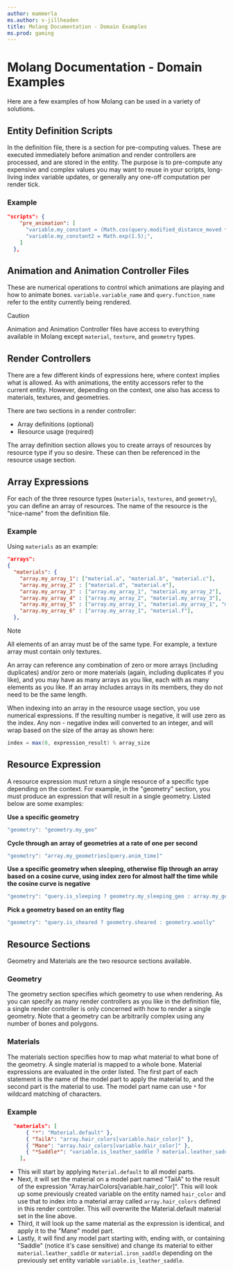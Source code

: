 ```yaml
---
author: mammerla
ms.author: v-jillheaden
title: Molang Documentation - Domain Examples
ms.prod: gaming
---
```


# Molang Documentation - Domain Examples

Here are a few examples of how Molang can be used in a variety of solutions.

## Entity Definition Scripts

In the definition file, there is a section for pre-computing values. These are executed immediately before animation and render controllers are processed, and are stored in the entity. The purpose is to pre-compute any expensive and complex values you may want to reuse in your scripts, long-living index variable updates, or generally any one-off computation per render tick.

### Example

```JSON
"scripts": {
    "pre_animation": [
      "variable.my_constant = (Math.cos(query.modified_distance_moved * 38.17) * query.modified_move_speed;",
      "variable.my_constant2 = Math.exp(1.5);",
    ]
  },
```

## Animation and Animation Controller Files

These are numerical operations to control which animations are playing and how to animate bones. `variable.variable_name` and `query.function_name` refer to the entity currently being rendered.

> [!CAUTION]
> Animation and Animation Controller files have access to everything available in Molang except `material`, `texture`, and `geometry` types.

## Render Controllers

There are a few different kinds of expressions here, where context implies what is allowed. As with animations, the entity accessors refer to the current entity. However, depending on the context, one also has access to materials, textures, and geometries.

There are two sections in a render controller:

- Array definitions (optional)
- Resource usage (required)

The array definition section allows you to create arrays of resources by resource type if you so desire. These can then be referenced in the resource usage section.

## Array Expressions

For each of the three resource types (`materials`, `textures`, and `geometry`), you can define an array of resources. The name of the resource is the "nice-name" from the definition file.

### Example

Using `materials` as an example:

```JSON
"arrays":
{
  "materials": {
    "array.my_array_1": ["material.a", "material.b", "material.c"],
    "array.my_array_2" : ["material.d", "material.e"],
    "array.my_array_3" : ["array.my_array_1", "material.my_array_2"],
    "array.my_array_4" : ["array.my_array_2", "material.my_array_3"],
    "array.my_array_5" : ["array.my_array_1", "material.my_array_1", "material.my_array_4"],
    "array.my_array_6" : ["array.my_array_1", "material.f"],
  },
```

> [!NOTE]
> All elements of an array must be of the same type. For example, a texture array must contain only textures.

An array can reference any combination of zero or more arrays (including duplicates) and/or zero or more materials (again, including duplicates if you like), and you may have as many arrays as you like, each with as many elements as you like. If an array includes arrays in its members, they do not need to be the same length.

When indexing into an array in the resource usage section, you use numerical expressions. If the resulting number is negative, it will use zero as the index. Any non - negative index will converted to an integer, and will wrap based on the size of the array as shown here:

```C#
index = max(0, expression_result) % array_size
```

## Resource Expression

A resource expression must return a single resource of a specific type depending on the context. For example, in the "geometry" section, you must produce an expression that will result in a single geometry. Listed below are some examples:

**Use a specific geometry**

```C#
"geometry": "geometry.my_geo"
```

**Cycle through an array of geometries at a rate of one per second**

```C#
"geometry": "array.my_geometries[query.anim_time]"
```

**Use a specific geometry when sleeping, otherwise flip through an array based on a cosine curve, using index zero for almost half the time while the cosine curve is negative**

```C#
"geometry": "query.is_sleeping ? geometry.my_sleeping_geo : array.my_geos[math.cos(query.anim_time * 12.3 + 41.9) * 10 + 0.6]"
```

**Pick a geometry based on an entity flag**

```C#
"geometry": "query.is_sheared ? geometry.sheared : geometry.woolly"
```

## Resource Sections

Geometry and Materials are the two resource sections available.

### Geometry

The geometry section specifies which geometry to use when rendering. As you can specify as many render controllers as you like in the definition file, a single render controller is only concerned with how to render a single geometry. Note that a geometry can be arbitrarily complex using any number of bones and polygons.

### Materials

The materials section specifies how to map what material to what bone of the geometry. A single material is mapped to a whole bone. Material expressions are evaluated in the order listed. The first part of each statement is the name of the model part to apply the material to, and the second part is the material to use. The model part name can use `*` for wildcard matching of characters.

### Example

```JSON
  "materials": [
      { "*": "Material.default" },
      { "TailA": "array.hair_colors[variable.hair_color]" },
      { "Mane": "array.hair_colors[variable.hair_color]" },
      { "*Saddle*": "variable.is_leather_saddle ? material.leather_saddle : material.iron_saddle" }
    ],
```

- This will start by applying `Material.default` to all model parts.
- Next, it will set the material on a model part named "TailA" to the result of the expression "Array.hairColors[variable.hair_color]". This will look up some previously created variable on the entity named `hair_color` and use that to index into a material array called `array.hair_colors` defined in this render controller. This will overwrite the Material.default material set in the line above.
- Third, it will look up the same material as the expression is identical, and apply it to the "Mane" model part.
- Lastly, it will find any model part starting with, ending with, or containing "Saddle" (notice it's case sensitive) and change its material to either `material.leather_saddle` or `material.iron_saddle` depending on the previously set entity variable `variable.is_leather_saddle`.
